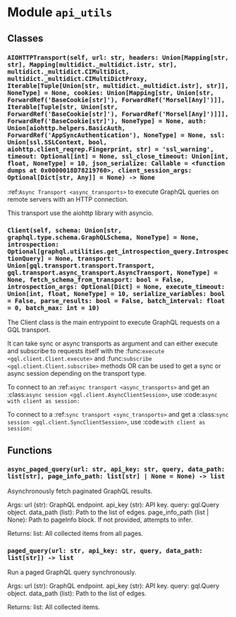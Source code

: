 # Module `api_utils`

## Classes

### `AIOHTTPTransport(self, url: str, headers: Union[Mapping[str, str], Mapping[multidict._multidict.istr, str], multidict._multidict.CIMultiDict, multidict._multidict.CIMultiDictProxy, Iterable[Tuple[Union[str, multidict._multidict.istr], str]], NoneType] = None, cookies: Union[Mapping[str, Union[str, ForwardRef('BaseCookie[str]'), ForwardRef('Morsel[Any]')]], Iterable[Tuple[str, Union[str, ForwardRef('BaseCookie[str]'), ForwardRef('Morsel[Any]')]]], ForwardRef('BaseCookie[str]'), NoneType] = None, auth: Union[aiohttp.helpers.BasicAuth, ForwardRef('AppSyncAuthentication'), NoneType] = None, ssl: Union[ssl.SSLContext, bool, aiohttp.client_reqrep.Fingerprint, str] = 'ssl_warning', timeout: Optional[int] = None, ssl_close_timeout: Union[int, float, NoneType] = 10, json_serialize: Callable = <function dumps at 0x0000018D78219760>, client_session_args: Optional[Dict[str, Any]] = None) -> None`

:ref:`Async Transport <async_transports>` to execute GraphQL queries
on remote servers with an HTTP connection.

This transport use the aiohttp library with asyncio.

### `Client(self, schema: Union[str, graphql.type.schema.GraphQLSchema, NoneType] = None, introspection: Optional[graphql.utilities.get_introspection_query.IntrospectionQuery] = None, transport: Union[gql.transport.transport.Transport, gql.transport.async_transport.AsyncTransport, NoneType] = None, fetch_schema_from_transport: bool = False, introspection_args: Optional[Dict] = None, execute_timeout: Union[int, float, NoneType] = 10, serialize_variables: bool = False, parse_results: bool = False, batch_interval: float = 0, batch_max: int = 10)`

The Client class is the main entrypoint to execute GraphQL requests
on a GQL transport.

It can take sync or async transports as argument and can either execute
and subscribe to requests itself with the
:func:`execute <gql.client.Client.execute>` and
:func:`subscribe <gql.client.Client.subscribe>` methods
OR can be used to get a sync or async session depending on the
transport type.

To connect to an :ref:`async transport <async_transports>` and get an
:class:`async session <gql.client.AsyncClientSession>`,
use :code:`async with client as session:`

To connect to a :ref:`sync transport <sync_transports>` and get a
:class:`sync session <gql.client.SyncClientSession>`,
use :code:`with client as session:`

## Functions

### `async_paged_query(url: str, api_key: str, query, data_path: list[str], page_info_path: list[str] | None = None) -> list`

Asynchronously fetch paginated GraphQL results.

Args:
    url (str): GraphQL endpoint.
    api_key (str): API key.
    query: gql.Query object.
    data_path (list): Path to the list of edges.
    page_info_path (list | None): Path to pageInfo block. If not provided, attempts to infer.

Returns:
    list: All collected items from all pages.

### `paged_query(url: str, api_key: str, query, data_path: list[str]) -> list`

Run a paged GraphQL query synchronously.

Args:
    url (str): GraphQL endpoint.
    api_key (str): API key.
    query: gql.Query object.
    data_path (list): Path to the list of edges.

Returns:
    list: All collected items.
